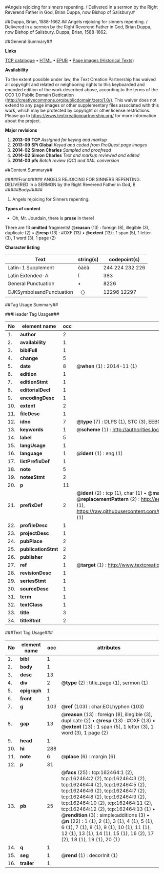 #Angels rejoicing for sinners repenting. / Delivered in a sermon by the Right Reverend Father in God, Brian Duppa, now Bishop of Salisbury.#

##Duppa, Brian, 1588-1662.##
Angels rejoicing for sinners repenting. / Delivered in a sermon by the Right Reverend Father in God, Brian Duppa, now Bishop of Salisbury.
Duppa, Brian, 1588-1662.

##General Summary##

**Links**

[TCP catalogue](http://www.ota.ox.ac.uk/tcp/)  • 
[HTML](http://tei.it.ox.ac.uk/tcp/Texts-HTML/free/A81/A81856.html)  • 
[EPUB](http://tei.it.ox.ac.uk/tcp/Texts-EPUB/free/A81/A81856.epub) • 
[Page images (Historical Texts)](https://historicaltexts.jisc.ac.uk/eebo-99863864e)

**Availability**

To the extent possible under law, the Text Creation Partnership has waived all copyright and related or neighboring rights to this keyboarded and encoded edition of the work described above, according to the terms of the CC0 1.0 Public Domain Dedication (http://creativecommons.org/publicdomain/zero/1.0/). This waiver does not extend to any page images or other supplementary files associated with this work, which may be protected by copyright or other license restrictions. Please go to https://www.textcreationpartnership.org/ for more information about the project.

**Major revisions**

1. __2013-09__ __TCP__ *Assigned for keying and markup*
1. __2013-09__ __SPi Global__ *Keyed and coded from ProQuest page images*
1. __2014-02__ __Simon Charles__ *Sampled and proofread*
1. __2014-02__ __Simon Charles__ *Text and markup reviewed and edited*
1. __2014-03__ __pfs__ *Batch review (QC) and XML conversion*

##Content Summary##

#####Front#####
ANGELS REJOICING FOR SINNERS REPENTING. DELIVERED In a SERMON by the Right Reverend Father in God, B
#####Body#####

1. Angels rejoicing for Sinners repenting.

**Types of content**

  * Oh, Mr. Jourdain, there is **prose** in there!

There are 13 **omitted** fragments! 
 @__reason__ (13) : foreign (8), illegible (3), duplicate (2)  •  @__resp__ (13) : #OXF (13)  •  @__extent__ (13) : 1 span (5), 1 letter (3), 1 word (3), 1 page (2)

**Character listing**


|Text|string(s)|codepoint(s)|
|---|---|---|
|Latin-1 Supplement|ôàèâ|244 224 232 226|
|Latin Extended-A|ſ|383|
|General Punctuation|•|8226|
|CJKSymbolsandPunctuation|〈〉|12296 12297|

##Tag Usage Summary##

###Header Tag Usage###

|No|element name|occ|attributes|
|---|---|---|---|
|1.|__author__|2||
|2.|__availability__|1||
|3.|__biblFull__|1||
|4.|__change__|5||
|5.|__date__|8| @__when__ (1) : 2014-11 (1)|
|6.|__edition__|1||
|7.|__editionStmt__|1||
|8.|__editorialDecl__|1||
|9.|__encodingDesc__|1||
|10.|__extent__|2||
|11.|__fileDesc__|1||
|12.|__idno__|7| @__type__ (7) : DLPS (1), STC (3), EEBO-CITATION (1), PROQUEST (1), VID (1)|
|13.|__keywords__|1| @__scheme__ (1) : http://authorities.loc.gov/ (1)|
|14.|__label__|5||
|15.|__langUsage__|1||
|16.|__language__|1| @__ident__ (1) : eng (1)|
|17.|__listPrefixDef__|1||
|18.|__note__|5||
|19.|__notesStmt__|2||
|20.|__p__|11||
|21.|__prefixDef__|2| @__ident__ (2) : tcp (1), char (1)  •  @__matchPattern__ (2) : ([0-9\-]+):([0-9IVX]+) (1), (.+) (1)  •  @__replacementPattern__ (2) : http://eebo.chadwyck.com/downloadtiff?vid=$1&page=$2 (1), https://raw.githubusercontent.com/textcreationpartnership/Texts/master/tcpchars.xml#$1 (1)|
|22.|__profileDesc__|1||
|23.|__projectDesc__|1||
|24.|__pubPlace__|2||
|25.|__publicationStmt__|2||
|26.|__publisher__|2||
|27.|__ref__|1| @__target__ (1) : http://www.textcreationpartnership.org/docs/. (1)|
|28.|__revisionDesc__|1||
|29.|__seriesStmt__|1||
|30.|__sourceDesc__|1||
|31.|__term__|1||
|32.|__textClass__|1||
|33.|__title__|3||
|34.|__titleStmt__|2||


###Text Tag Usage###

|No|element name|occ|attributes|
|---|---|---|---|
|1.|__bibl__|1||
|2.|__body__|1||
|3.|__desc__|13||
|4.|__div__|2| @__type__ (2) : title_page (1), sermon (1)|
|5.|__epigraph__|1||
|6.|__front__|1||
|7.|__g__|103| @__ref__ (103) : char:EOLhyphen (103)|
|8.|__gap__|13| @__reason__ (13) : foreign (8), illegible (3), duplicate (2)  •  @__resp__ (13) : #OXF (13)  •  @__extent__ (13) : 1 span (5), 1 letter (3), 1 word (3), 1 page (2)|
|9.|__head__|1||
|10.|__hi__|288||
|11.|__note__|6| @__place__ (6) : margin (6)|
|12.|__p__|31||
|13.|__pb__|25| @__facs__ (25) : tcp:162464:1 (2), tcp:162464:2 (2), tcp:162464:3 (2), tcp:162464:4 (2), tcp:162464:5 (2), tcp:162464:6 (2), tcp:162464:7 (2), tcp:162464:8 (2), tcp:162464:9 (2), tcp:162464:10 (2), tcp:162464:11 (2), tcp:162464:12 (2), tcp:162464:13 (1)  •  @__rendition__ (3) : simple:additions (3)  •  @__n__ (22) : 1 (1), 2 (1), 3 (1), 4 (1), 5 (1), 6 (1), 7 (1), 8 (1), 9 (1), 10 (1), 11 (1), 12 (1), 13 (1), 14 (1), 15 (1), 16 (2), 17 (2), 18 (1), 19 (1), 20 (1)|
|14.|__q__|1||
|15.|__seg__|1| @__rend__ (1) : decorInit (1)|
|16.|__trailer__|1||
